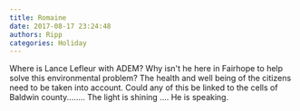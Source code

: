 ```yaml
---
title: Romaine
date: 2017-08-17 23:24:48
authors: Ripp
categories: Holiday
---
```


 Where is Lance Lefleur with ADEM?
Why isn't he here in Fairhope to help solve this environmental problem? The health and well being of the citizens need to be taken into account. Could any of this be linked to the cells of Baldwin county........
The light is shining .... He is speaking.
